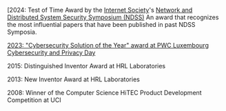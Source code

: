 
[2024: Test of Time Award by the [Internet Society](https://www.internetsociety.org/)'s [Network and Distributed System Security Symposium (NDSS)](https://www.ndss-symposium.org/ndss-test-of-time-award/)
An award that recognizes the most influential papers that have been published in past NDSS Symposia.

[2023: "Cybersecurity Solution of the Year" award at PWC Luxembourg Cybersecurity and Privacy Day](https://www.pwc.lu/en/press/press-releases-2023/cybersecurity-day-2023-winner.html)

2015: Distinguished Inventor Award at HRL Laboratories

2013: New Inventor Award at HRL Laboratories

2008: Winner of the Computer Science HiTEC Product Development Competition at UCI
